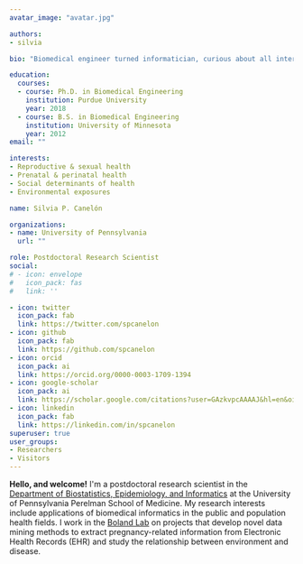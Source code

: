 ```yaml
---
avatar_image: "avatar.jpg"

authors:
- silvia

bio: "Biomedical engineer turned informatician, curious about all intersections of data and society. Pronouns: she/her."

education:
  courses:
  - course: Ph.D. in Biomedical Engineering
    institution: Purdue University
    year: 2018
  - course: B.S. in Biomedical Engineering
    institution: University of Minnesota
    year: 2012
email: ""

interests:
- Reproductive & sexual health
- Prenatal & perinatal health
- Social determinants of health
- Environmental exposures

name: Silvia P. Canelón

organizations:
- name: University of Pennsylvania
  url: ""

role: Postdoctoral Research Scientist
social:
# - icon: envelope
#   icon_pack: fas
#   link: ''

- icon: twitter
  icon_pack: fab
  link: https://twitter.com/spcanelon
- icon: github
  icon_pack: fab
  link: https://github.com/spcanelon
- icon: orcid
  icon_pack: ai
  link: https://orcid.org/0000-0003-1709-1394
- icon: google-scholar
  icon_pack: ai
  link: https://scholar.google.com/citations?user=GAzkvpcAAAAJ&hl=en&oi=ao
- icon: linkedin
  icon_pack: fab
  link: https://linkedin.com/in/spcanelon
superuser: true
user_groups:
- Researchers
- Visitors
---
```


**Hello, and welcome!** I'm a postdoctoral research scientist in the [Department of Biostatistics, Epidemiology, and Informatics](https://www.dbei.med.upenn.edu/) at the University of Pennsylvania Perelman School of Medicine. My research interests include applications of biomedical informatics in the public and population health fields. I work in the [Boland Lab](https://www.med.upenn.edu/bolandlab/) on projects that develop novel data mining methods to extract pregnancy-related information from Electronic Health Records (EHR) and study the relationship between environment and disease.
